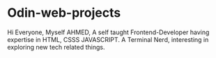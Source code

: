 # Odin-web-projects
Hi Everyone,
Myself AHMED, A self taught Frontend-Developer having expertise in HTML, CSSS JAVASCRIPT.
A Terminal Nerd, interesting in exploring new tech related things.